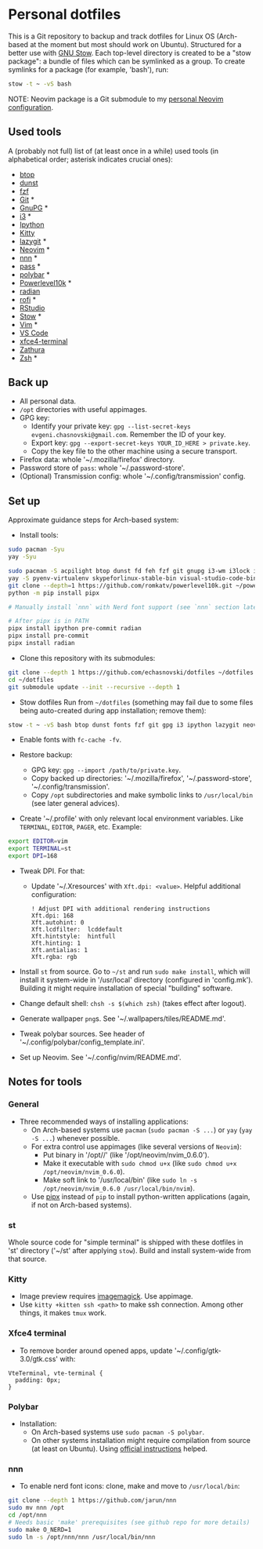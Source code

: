 # Personal dotfiles

This is a Git repository to backup and track dotfiles for Linux OS (Arch-based at the moment but most should work on Ubuntu). Structured for a better use with [GNU Stow](https://www.gnu.org/software/stow/). Each top-level directory is created to be a "stow package": a bundle of files which can be symlinked as a group. To create symlinks for a package (for example, 'bash'), run:

```bash
stow -t ~ -vS bash
```

NOTE: Neovim package is a Git submodule to my [personal Neovim configuration](https://github.com/echasnovski/nvim).

## Used tools

A (probably not full) list of (at least once in a while) used tools (in alphabetical order; asterisk indicates crucial ones):

- [btop](https://github.com/aristocratos/btop)
- [dunst](https://dunst-project.org/)
- [fzf](https://github.com/junegunn/fzf)
- [Git](http://git-scm.com/) \*
- [GnuPG](https://gnupg.org/) \*
- [i3](https://i3wm.org/) \*
- [Ipython](https://ipython.org/)
- [Kitty](https://sw.kovidgoyal.net/kitty/binary/#manually-installing)
- [lazygit](https://github.com/jesseduffield/lazygit) \*
- [Neovim](https://github.com/neovim/neovim) \*
- [nnn](https://github.com/jarun/nnn) \*
- [pass](https://www.passwordstore.org/) \*
- [polybar](https://github.com/polybar/polybar) \*
- [Powerlevel10k](https://github.com/romkatv/powerlevel10k) \*
- [radian](https://github.com/randy3k/radian)
- [rofi](https://github.com/davatorium/rofi) \*
- [RStudio](https://www.rstudio.com/)
- [Stow](https://www.gnu.org/software/stow/) \*
- [Vim](https://www.vim.org/) \*
- [VS Code](https://code.visualstudio.com/)
- [xfce4-terminal](https://docs.xfce.org/apps/terminal/start)
- [Zathura](https://wiki.archlinux.org/title/Zathura)
- [Zsh](https://www.zsh.org/) \*

## Back up

- All personal data.
- `/opt` directories with useful appimages.
- GPG key:
    - Identify your private key: `gpg --list-secret-keys evgeni.chasnovski@gmail.com`. Remember the ID of your key.
    - Export key: `gpg --export-secret-keys YOUR_ID_HERE > private.key`.
    - Copy the key file to the other machine using a secure transport.
- Firefox data: whole '~/.mozilla/firefox' directory.
- Password store of `pass`: whole '~/.password-store'.
- (Optional) Transmission config: whole '~/.config/transmission' config.

## Set up

Approximate guidance steps for Arch-based system:

- Install tools:

```bash
sudo pacman -Syu
yay -Syu

sudo pacman -S acpilight btop dunst fd feh fzf git gnupg i3-wm i3lock imagemagick lazygit maim mupdf openssl pass picom polybar pyenv python-pip r ripgrep rofi stow vim vlc xdotool xfce4-terminal xsel zathura zathura-djvu zathura-pdf-mupdf zsh
yay -S pyenv-virtualenv skypeforlinux-stable-bin visual-studio-code-bin pandoc-bin
git clone --depth=1 https://github.com/romkatv/powerlevel10k.git ~/powerlevel10k
python -m pip install pipx

# Manually install `nnn` with Nerd font support (see `nnn` section later)

# After pipx is in PATH
pipx install ipython pre-commit radian
pipx install pre-commit
pipx install radian
```

- Clone this repository with its submodules:

```bash
git clone --depth 1 https://github.com/echasnovski/dotfiles ~/dotfiles
cd ~/dotfiles
git submodule update --init --recursive --depth 1
```

- Stow dotfiles Run from `~/dotfiles` (something may fail due to some files being auto-created during app installation; remove them):

```bash
stow -t ~ -vS bash btop dunst fonts fzf git gpg i3 ipython lazygit neovim nnn picom polybar r radian ripgrep rofi st vim wallpapers xfce4 xorg zathura zsh
```

- Enable fonts with `fc-cache -fv`.

- Restore backup:
  - GPG key: `gpg --import /path/to/private.key`.
  - Copy backed up directories: '~/.mozilla/firefox', '~/.password-store', '~/.config/transmission'.
  - Copy `/opt` subdirectories and make symbolic links to `/usr/local/bin` (see later general advices).

- Create '~/.profile' with only relevant local environment variables. Like `TERMINAL`, `EDITOR`, `PAGER`, etc. Example:

```bash
export EDITOR=vim
export TERMINAL=st
export DPI=168
```

- Tweak DPI. For that:
    - Update '~/.Xresources' with `Xft.dpi: <value>`. Helpful additional configuration:
      ```
      ! Adjust DPI with additional rendering instructions
      Xft.dpi: 168
      Xft.autohint: 0
      Xft.lcdfilter:  lcddefault
      Xft.hintstyle:  hintfull
      Xft.hinting: 1
      Xft.antialias: 1
      Xft.rgba: rgb
      ```
- Install `st` from source. Go to `~/st` and run `sudo make install`, which will install it system-wide in '/usr/local' directory (configured in 'config.mk'). Building it might require installation of special "building" software.

- Change default shell: `chsh -s $(which zsh)` (takes effect after logout).

- Generate wallpaper `png`s. See '~/.wallpapers/tiles/README.md'.

- Tweak polybar sources. See header of '~/.config/polybar/config_template.ini'.

- Set up Neovim. See '~/.config/nvim/README.md'.

## Notes for tools

### General

- Three recommended ways of installing applications:
    - On Arch-based systems use `pacman` (`sudo pacman -S ...`) or `yay` (`yay -S ...`) whenever possible.
    - For extra control use appimages (like several versions of `Neovim`):
      - Put binary in '/opt/<app-name>/<app-binary>' (like '/opt/neovim/nvim_0.6.0').
      - Make it executable with `sudo chmod u+x` (like `sudo chmod u+x /opt/neovim/nvim_0.6.0`).
      - Make soft link to '/usr/local/bin' (like `sudo ln -s /opt/neovim/nvim_0.6.0 /usr/local/bin/nvim`).
    - Use [pipx](https://github.com/pypa/pipx) instead of `pip` to install python-written applications (again, if not on Arch-based systems).

### st

Whole source code for "simple terminal" is shipped with these dotfiles in 'st' directory ('~/st' after applying `stow`). Build and install system-wide from that source.

### Kitty

- Image preview requires [imagemagick](https://imagemagick.org/script/download.php). Use appimage.
- Use `kitty +kitten ssh <path>` to make ssh connection. Among other things, it makes `tmux` work.

### Xfce4 terminal

- To remove border around opened apps, update '~/.config/gtk-3.0/gtk.css' with:
```
VteTerminal, vte-terminal {
  padding: 0px;
}
```

### Polybar

- Installation:
  - On Arch-based systems use `sudo pacman -S polybar`.
  - On other systems installation might require compilation from source (at least on Ubuntu). Using [official instructions](https://github.com/polybar/polybar/wiki/Compiling) helped.

### nnn

- To enable nerd font icons: clone, make and move to `/usr/local/bin`:

```bash
git clone --depth 1 https://github.com/jarun/nnn
sudo mv nnn /opt
cd /opt/nnn
# Needs basic 'make' prerequisites (see github repo for more details)
sudo make O_NERD=1
sudo ln -s /opt/nnn/nnn /usr/local/bin/nnn
```
